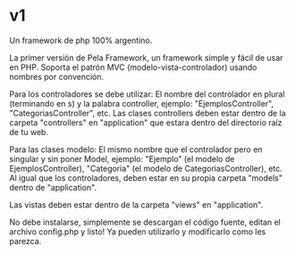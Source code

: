 # v1
Un framework de php 100% argentino.

La primer versión de Pela Framework, un framework simple y fácil de usar en PHP. Soporta el patrón MVC (modelo-vista-controlador) usando nombres por convención.

Para los controladores se debe utilizar: El nombre del controlador en plural (terminando en s) y la palabra controller, ejemplo: "EjemplosController", "CategoriasController", etc. Las clases controllers deben estar dentro de la carpeta "controllers" en "application" que estara dentro del directorio raíz de tu web.

Para las clases modelo: El mismo nombre que el controlador pero en singular y sin poner Model, ejemplo: "Ejemplo" (el modelo de EjemplosController), "Categoria" (el modelo de CategoriasController), etc. Al igual que los controladores, deben estar en su propia carpeta "models" dentro de "application".

Las vistas deben estar dentro de la carpeta "views" en "application".

No debe instalarse, simplemente se descargan el código fuente, editan el archivo config.php y listo! Ya pueden utilizarlo y modificarlo como les parezca.


